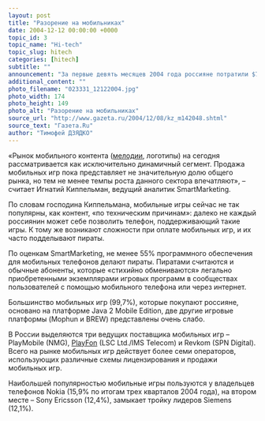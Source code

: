 ```yaml
---
layout: post
title: "Разорение на мобильниках"
date: 2004-12-12 00:00:00 +0000
topic_id: 3
topic_name: "Hi-tech"
topic_slug: hitech
categories: [hitech]
subtitle: ""
announcement: "За первые девять месяцев 2004 года россияне потратили $7 млн на покупку 3 млн игр, музыки и картинок для мобильных телефонов, говорится в отчете аналитической группы SmartMarketing."
additional_content: ""
photo_filename: "023331_12122004.jpg"
photo_width: 174
photo_height: 149
photo_alt: "Разорение на мобильниках"
source_url: "http://www.gazeta.ru/2004/12/08/kz_m142048.shtml"
source_text: "Газета.Ru"
author: "Тимофей ДЗЯДКО"
---
```

«Рынок мобильного контента (<a href="https://absite.ru/mobile.php?pg=melody" target="_blank">мелодии</a>, логотипы) на сегодня рассматривается как исключительно динамичный сегмент. Продажа мобильных игр пока представляет не значительную долю общего рынка, но тем не менее темпы роста данного сектора впечатляют», – считает Игнатий Киппельман, ведущий аналитик SmartMarketing.

По словам господина Киппельмана, мобильные игры сейчас не так популярны, как контент, «по техническим причинам»: далеко не каждый россиянин может себе позволить телефон, поддерживающий такие игры. К тому же возникают сложности при оплате мобильных игр, и их часто подделывают пираты.

По оценкам SmartMarketing, не менее 55% программного обеспечения для мобильных телефонов делают пираты. Пиратами считаются и обычные абоненты, которые «стихийно обмениваются» легально приобретенными экземплярами игровых программ в сообществах пользователей с помощью мобильного телефона или через интернет.

Большинство мобильных игр (99,7%), которые покупают россияне, основано на платформе Java 2 Mobile Edition, две другие игровые платформы (Mophun и BREW) представлены очень слабо.

В России выделяются три ведущих поставщика мобильных игр – PlayMobile (NMG), <a href="https://absite.ru/mobile.php?pg=melody" target="_blank">PlayFon</a> (LSC Ltd./IMS Telecom) и Revkom (SPN Digital). Всего на рынке мобильных игр действует более семи операторов, использующих различные схемы лицензирования и продажи мобильных игр.

Наибольшей популярностью мобильные игры пользуются у владельцев телефонов Nokia (15,9% по итогам трех кварталов 2004 года), на втором месте – Sony Ericsson (12,4%), замыкает тройку лидеров Siemens (12,1%).
